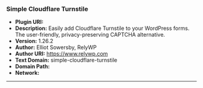 ### Simple Cloudflare Turnstile
- **Plugin URI:** 
- **Description:** Easily add Cloudflare Turnstile to your WordPress forms. The user-friendly, privacy-preserving CAPTCHA alternative.
- **Version:** 1.26.2
- **Author:** Elliot Sowersby, RelyWP
- **Author URI:** https://www.relywp.com
- **Text Domain:** simple-cloudflare-turnstile
- **Domain Path:** 
- **Network:** 

---
